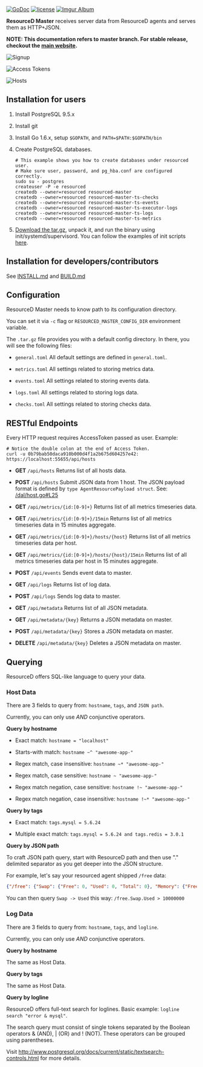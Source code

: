 [![GoDoc](https://godoc.org/github.com/resourced/resourced-master?status.svg)](http://godoc.org/github.com/resourced/resourced-master)
[![license](http://img.shields.io/badge/license-MIT-red.svg?style=flat)](LICENSE.md)
[![Imgur Album](https://img.shields.io/badge/images-imgur-blue.svg?style=flat)](http://imgur.com/a/MKyFr#0)


**ResourceD Master** receives server data from ResourceD agents and serves them as HTTP+JSON.

**NOTE: This documentation refers to master branch. For stable release, checkout the [main website](http://resourced.io/).**


![Signup](http://i.imgur.com/UcNmeTF.png)

![Access Tokens](http://i.imgur.com/3H9ONza.png)

![Hosts](http://i.imgur.com/aTEOlA3.png)


## Installation for users

1. Install PostgreSQL 9.5.x

2. Install git

3. Install Go 1.6.x, setup `$GOPATH`, and `PATH=$PATH:$GOPATH/bin`

4. Create PostgreSQL databases.
    ```
    # This example shows you how to create databases under resourced user.
    # Make sure user, password, and pg_hba.conf are configured correctly.
    sudo su - postgres
    createuser -P -e resourced
    createdb --owner=resourced resourced-master
    createdb --owner=resourced resourced-master-ts-checks
    createdb --owner=resourced resourced-master-ts-events
    createdb --owner=resourced resourced-master-ts-executor-logs
    createdb --owner=resourced resourced-master-ts-logs
    createdb --owner=resourced resourced-master-ts-metrics
    ```

5. [Download the tar.gz](https://github.com/resourced/resourced-master/releases), unpack it, and run the binary using init/systemd/supervisord. You can follow the examples of init scripts [here](https://github.com/resourced/resourced-master/tree/master/scripts/init).


## Installation for developers/contributors

See [INSTALL.md](docs/contributors/INSTALL.md) and [BUILD.md](docs/contributors/BUILD.md)


## Configuration

ResourceD Master needs to know path to its configuration directory.

You can set it via `-c` flag or `RESOURCED_MASTER_CONFIG_DIR` environment variable.

The `.tar.gz` file provides you with a default config directory. In there, you will see the following files:

* `general.toml` All default settings are defined in `general.toml`.

* `metrics.toml` All settings related to storing metrics data.

* `events.toml` All settings related to storing events data.

* `logs.toml` All settings related to storing logs data.

* `checks.toml` All settings related to storing checks data.


## RESTful Endpoints

Every HTTP request requires AccessToken passed as user. Example:
```
# Notice the double colon at the end of Access Token.
curl -u 0b79bab50daca910b000d4f1a2b675d604257e42: https://localhost:55655/api/hosts
```

* **GET** `/api/hosts` Returns list of all hosts data.

* **POST** `/api/hosts` Submit JSON data from 1 host. The JSON payload format is defined by `type AgentResourcePayload struct`. See: [/dal/host.go#L25](https://github.com/resourced/resourced-master/blob/master/dal/host.go#L25)

* **GET** `/api/metrics/{id:[0-9]+}` Returns list of all metrics timeseries data.

* **GET** `/api/metrics/{id:[0-9]+}/15min` Returns list of all metrics timeseries data in 15 minutes aggregate.

* **GET** `/api/metrics/{id:[0-9]+}/hosts/{host}` Returns list of all metrics timeseries data per host.

* **GET** `/api/metrics/{id:[0-9]+}/hosts/{host}/15min` Returns list of all metrics timeseries data per host in 15 minutes aggregate.

* **POST** `/api/events` Sends event data to master.

* **GET** `/api/logs` Returns list of log data.

* **POST** `/api/logs` Sends log data to master.

* **GET** `/api/metadata` Returns list of all JSON metadata.

* **GET** `/api/metadata/{key}` Returns a JSON metadata on master.

* **POST** `/api/metadata/{key}` Stores a JSON metadata on master.

* **DELETE** `/api/metadata/{key}` Deletes a JSON metadata on master.


## Querying

ResourceD offers SQL-like language to query your data.


### Host Data

There are 3 fields to query from: `hostname`, `tags`, and `JSON path`.

Currently, you can only use *AND* conjunctive operators.


**Query by hostname**

* Exact match: `hostname = "localhost"`

* Starts-with match: `hostname ~^ "awesome-app-"`

* Regex match, case insensitive: `hostname ~* "awesome-app-"`

* Regex match, case sensitive: `hostname ~ "awesome-app-"`

* Regex match negation, case sensitive: `hostname !~ "awesome-app-"`

* Regex match negation, case insensitive: `hostname !~* "awesome-app-"`


**Query by tags**

* Exact match: `tags.mysql = 5.6.24`

* Multiple exact match: `tags.mysql = 5.6.24 and tags.redis = 3.0.1`


**Query by JSON path**

To craft JSON path query, start with ResourceD path and then use "." delimited separator as you get deeper into the JSON structure.

For example, let's say your resourced agent shipped `/free` data:
```json
{"/free": {"Swap": {"Free": 0, "Used": 0, "Total": 0}, "Memory": {"Free": 1346609152, "Used": 7243325440, "Total": 8589934592, "ActualFree": 3666075648, "ActualUsed": 4923858944}}}
```

You can then query `Swap -> Used` this way: `/free.Swap.Used > 10000000`


### Log Data

There are 3 fields to query from: `hostname`, `tags`, and `logline`.

Currently, you can only use *AND* conjunctive operators.


**Query by hostname**

The same as Host Data.


**Query by tags**

The same as Host Data.


**Query by logline**

ResourceD offers full-text search for loglines. Basic example: `logline search "error & mysql"`.

The search query must consist of single tokens separated by the Boolean operators & (AND), | (OR) and ! (NOT). These operators can be grouped using parentheses.

Visit http://www.postgresql.org/docs/current/static/textsearch-controls.html for more details.
